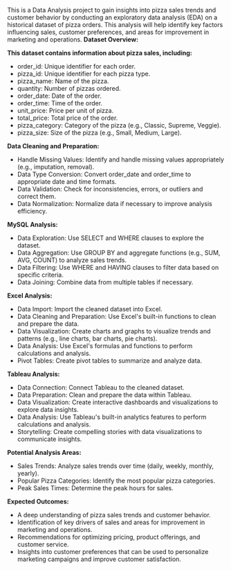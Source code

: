 This is a Data Analysis project to gain insights into pizza sales trends and customer behavior by conducting an exploratory data analysis (EDA) on a historical dataset of pizza orders. This analysis will help identify key factors influencing sales, customer preferences, and areas for improvement in marketing and operations.
****Dataset Overview:****

**This dataset contains information about pizza sales, including:**

- order_id: Unique identifier for each order.
- pizza_id: Unique identifier for each pizza type.
- pizza_name: Name of the pizza.
- quantity: Number of pizzas ordered.
- order_date: Date of the order.
- order_time: Time of the order.
- unit_price: Price per unit of pizza.
- total_price: Total price of the order.
- pizza_category: Category of the pizza (e.g., Classic, Supreme, Veggie).
- pizza_size: Size of the pizza (e.g., Small, Medium, Large).

**Data Cleaning and Preparation:**

- Handle Missing Values: Identify and handle missing values appropriately (e.g., imputation, removal).
- Data Type Conversion: Convert order_date and order_time to appropriate date and time formats.
- Data Validation: Check for inconsistencies, errors, or outliers and correct them.
- Data Normalization: Normalize data if necessary to improve analysis efficiency.

**MySQL Analysis:**

- Data Exploration: Use SELECT and WHERE clauses to explore the dataset.
- Data Aggregation: Use GROUP BY and aggregate functions (e.g., SUM, AVG, COUNT) to analyze sales trends.
- Data Filtering: Use WHERE and HAVING clauses to filter data based on specific criteria.
- Data Joining: Combine data from multiple tables if necessary.

**Excel Analysis:**

- Data Import: Import the cleaned dataset into Excel.
- Data Cleaning and Preparation: Use Excel's built-in functions to clean and prepare the data.
- Data Visualization: Create charts and graphs to visualize trends and patterns (e.g., line charts, bar charts, pie charts).
- Data Analysis: Use Excel's formulas and functions to perform calculations and analysis.
- Pivot Tables: Create pivot tables to summarize and analyze data.

**Tableau Analysis:**

- Data Connection: Connect Tableau to the cleaned dataset.
- Data Preparation: Clean and prepare the data within Tableau.
- Data Visualization: Create interactive dashboards and visualizations to explore data insights.
- Data Analysis: Use Tableau's built-in analytics features to perform calculations and analysis.
- Storytelling: Create compelling stories with data visualizations to communicate insights.

**Potential Analysis Areas:**

- Sales Trends: Analyze sales trends over time (daily, weekly, monthly, yearly).
- Popular Pizza Categories: Identify the most popular pizza categories.
- Peak Sales Times: Determine the peak hours for sales.

**Expected Outcomes:**

- A deep understanding of pizza sales trends and customer behavior.
- Identification of key drivers of sales and areas for improvement in marketing and operations.
- Recommendations for optimizing pricing, product offerings, and customer service.
- Insights into customer preferences that can be used to personalize marketing campaigns and improve customer satisfaction.
